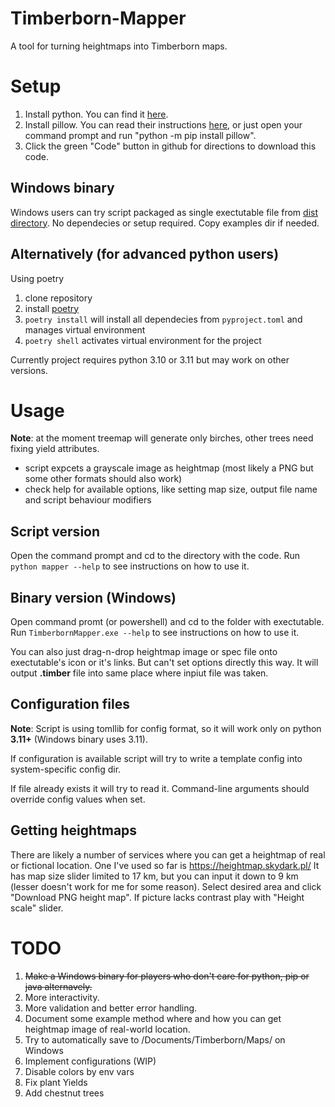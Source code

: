 # Timberborn-Mapper
A tool for turning heightmaps into Timberborn maps.

# Setup
1. Install python. You can find it [here](https://www.python.org/downloads/).
2. Install pillow. You can read their instructions [here](https://pillow.readthedocs.io/en/stable/installation.html), or just open your command prompt and run "python -m pip install pillow".
3. Click the green "Code" button in github for directions to download this code.

## Windows binary
Windows users can try script packaged as single exectutable file from [dist directory](dist/).
No dependecies or setup required.
Copy examples dir if needed.

## Alternatively (for advanced python users)
Using poetry

1. clone repository
2. install [poetry](https://python-poetry.org/docs/)
3. `poetry install` will install all dependecies from `pyproject.toml` and manages virtual environment
4. `poetry shell` activates virtual environment for the project

Currently project requires python 3.10 or 3.11 but may work on other versions.

# Usage

**Note**: at the moment treemap will generate only birches, other trees need fixing yield attributes.

- script expcets a grayscale image as heightmap (most likely a PNG but some other formats should also work)
- check help for available options, like setting map size, output file name and script behaviour modifiers

## Script version
Open the command prompt and cd to the directory with the code. Run `python mapper --help` to see instructions on how to use it.

## Binary version (Windows)
Open command promt (or powershell) and cd to the folder with exectutable.
Run `TimberbornMapper.exe --help` to see instructions on how to use it.

You can also just drag-n-drop heightmap image or spec file onto exectutable's icon or it's links. But can't set options directly this way.
It will output **.timber** file into same place where inpiut file was taken.

## Configuration files

**Note**: Script is using tomllib for config format, so it will work only on python **3.11+** (Windows binary uses 3.11).

If configuration is available script will try to write a template config into system-specific config dir.

If file already exists it will try to read it. Command-line arguments should override config values when set.


## Getting heightmaps

There are likely a number of services where you can get a heightmap of real or fictional location.
One I've used so far is https://heightmap.skydark.pl/
It has map size slider limited to 17 km, but you can input it down to 9 km (lesser doesn't work for me for some reason).
Select desired area and click "Download PNG height map".
If picture lacks contrast play with "Height scale" slider.

# TODO

1. ~~Make a Windows binary for players who don't care for python, pip or java alternavely.~~
2. More interactivity.
3. More validation and better error handling.
4. Document some example method where and how you can get heightmap image of real-world location.
5. Try to automatically save to <User>/Documents/Timberborn/Maps/ on Windows
6. Implement configurations (WIP)
7. Disable colors by env vars
8. Fix plant Yields
9. Add chestnut trees
